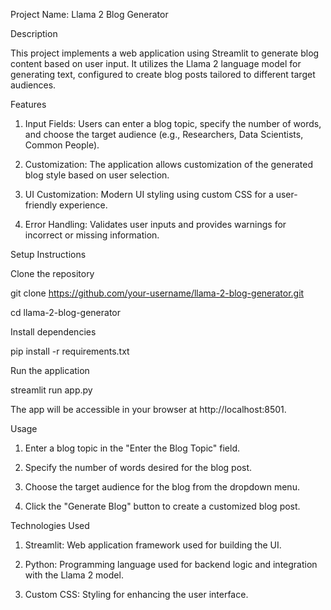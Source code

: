 Project Name: Llama 2 Blog Generator

Description

This project implements a web application using Streamlit to generate blog content based on user input. It utilizes the Llama 2 language model for generating text, configured to create blog posts tailored to different target audiences.

Features

1. Input Fields: Users can enter a blog topic, specify the number of words, and choose the target audience (e.g., Researchers, Data Scientists, Common People).

2. Customization: The application allows customization of the generated blog style based on user selection.

3. UI Customization: Modern UI styling using custom CSS for a user-friendly experience.

4. Error Handling: Validates user inputs and provides warnings for incorrect or missing information.


Setup Instructions

Clone the repository

git clone https://github.com/your-username/llama-2-blog-generator.git

cd llama-2-blog-generator


Install dependencies

pip install -r requirements.txt


Run the application

streamlit run app.py

The app will be accessible in your browser at http://localhost:8501.

Usage

1. Enter a blog topic in the "Enter the Blog Topic" field.

2. Specify the number of words desired for the blog post.

3. Choose the target audience for the blog from the dropdown menu.

4. Click the "Generate Blog" button to create a customized blog post.


Technologies Used

1. Streamlit: Web application framework used for building the UI.

2. Python: Programming language used for backend logic and integration with the Llama 2 model.

3. Custom CSS: Styling for enhancing the user interface.

